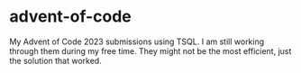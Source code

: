 # advent-of-code
My Advent of Code 2023 submissions using TSQL. I am still working through them during my free time. They might not be the most efficient, just the solution that worked.
